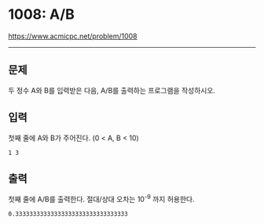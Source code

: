 # 1008: A/B

https://www.acmicpc.net/problem/1008

---

## 문제

두 정수 A와 B를 입력받은 다음, A/B를 출력하는 프로그램을 작성하시오.

## 입력

첫째 줄에 A와 B가 주어진다. (0 < A, B < 10)

```
1 3
```

## 출력

첫째 줄에 A/B를 출력한다. 절대/상대 오차는 10<sup>-9</sup> 까지 허용한다.

```
0.33333333333333333333333333333333
```
